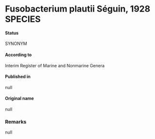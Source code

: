 # Fusobacterium plautii Séguin, 1928 SPECIES

#### Status
SYNONYM

#### According to
Interim Register of Marine and Nonmarine Genera

#### Published in
null

#### Original name
null

### Remarks
null